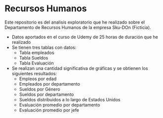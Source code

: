 # Recursos Humanos

 
Este repositorio es del analisis exploratorio que he realizado sobre el Departamento de Recursos Humanos de la empresa Sku-DOn (Ficticia).


* Datos aportados en el curso de Udemy de 25 horas de duración que he realizado 
* Se tienen tres tablas con datos:
    * Tabla empleados
    * Tabla Sueldos
    * Tabla Evaluación
* Se realizan una cantidad significativa de gráficas y se obtienen los siguientes resultados:
    * Empleos por edad
    * Empleados por departamento
    * Sueldos por Género
    * Sueldos por departamento
    * Sueldos distribuidos a lo largo de Estados Unidos
    * Evaluación promedio por departamento
    * Evaluación promedio por jefe


